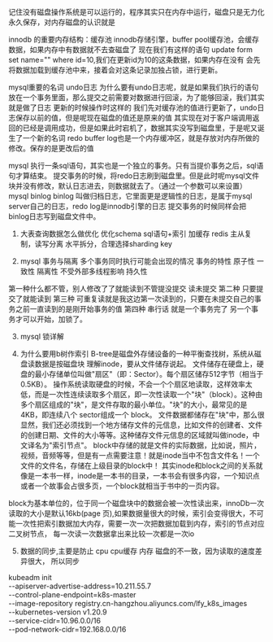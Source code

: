 <!--
 * @Date: 2021-05-10 08:42:32
 * @LastEditors: seven sun 
 * @LastEditTime: 2022-02-09 19:53:50
 * @FilePath: /interview/mysql/mysql.md
-->
记住没有磁盘操作系统是可以运行的，程序其实只在内存中运行，磁盘只是无力化永久保存，对内存磁盘的认识就是

innodb 的重要内存结构：缓存池
innodb存储引擎，buffer pool缓存池，会缓存数据，如果内存中有数据就不去查磁盘了
现在我们有这样的语句 update form set name="" where id=10,我们在更新id为10的这条数据，如果内存在没有
会先将数据加载到缓存池中来，接着会对这条记录加独占锁，进行更新。

mysql重要的名词
undo日志 为什么要有undo日志呢，就是如果我们执行的语句放在一个事务里面，那么提交之前需要对数据进行回滚，为了能够回滚，我们其实就是做了日志
更新的时候操作时这样的 我们先对缓存池的值进行更新了，undo日志保存以前的值，但是呢现在磁盘的值还是原来的值
其实现在对于客户端调用返回的已经是调用成功，但是如果此时宕机了，数据其实没写到磁盘里，于是呢又诞生了一个新的名词
redo buffer log也是一个内存缓冲区，就是存放对内存所做的修改。保存的是更改后的值

mysql 执行一条sql语句，其实也是一个独立的事务。只有当提价事务之后，sql语句才算结束。
提交事务的时候，将redo日志刷到磁盘里。但是此时呢mysql文件块并没有修改，默认日志进去，则数据就去了。（通过一个参数可以来设置）
mysql binlog
binlog 叫做归档日志，它里面更是逻辑性的日志，是属于mysql server自己的日志，redo log是innodb引擎的日志
提交事务的时候同样会把binlog日志写到磁盘文件中。




1. 大表查询数据怎么做优化
   优化schema sql语句+索引
   加缓存 redis 
   主从复制，读写分离
   水平拆分，合理选择sharding key

2. mysql 事务与隔离
多个事务同时执行可能会出现的情况
事务的特性
原子性
一致性
隔离性 不受外部多线程影响
持久性



第一种什么都不管，别人修改了了就能读到不管提没提交
读未提交
第二种 只要提交了就能读到
第三种 可重复读就是我这边第一次读到的，只要在未提交自己的事务之前一直读到的是刚开始事务的值
第四种 串行话 就是一个事务完了 另一个事务才可以开始，加锁了。




3. mysql 锁详解

4. 为什么要用b树作索引
B-tree是磁盘外存储设备的一种平衡查找树，系统从磁盘读数据是按磁盘块
理解inode，要从文件储存说起。
 文件储存在硬盘上，硬盘的最小存储单位叫做"扇区"（即：Sector）。每个扇区储存512字节（相当于0.5KB）。
 操作系统读取硬盘的时候，不会一个个扇区地读取，这样效率太低，而是一次性连续读取多个扇区，即一次性读取一个"块"（block）。这种由多个扇区组成的"块"，是文件存取的最小单位。"块"的大小，最常见的是4KB，即连续八个 sector组成一个 block。
 文件数据都储存在"块"中，那么很显然，我们还必须找到一个地方储存文件的元信息，比如文件的创建者、文件的创建日期、文件的大小等等。这种储存文件元信息的区域就叫做inode，中文译名为"索引节点"。
 block中存储的就是文件的实际数据，比如说，照片，视频，音频等等，但是有一点需要注意！就是inode当中不包含文件名！一个文件的文件名，存储在上级目录的block中！
 其实inode和block之间的关系就像是一本书一样，inode是一本书的目录，一本书会有很多内容，一个知识点或者一个故事会占很多页，一个block就相当于书中的一页内容。

block为基本单位的，位于同一个磁盘块中的数据会被一次性读出来，innoDb一次读取的大小是默认16kb(page 页),如果数据量很大的时候，索引会变得很大，不可能一次性把索引数据加大内存，需要一次一次把数据加载到内存，索引的节点对应二叉树节点，
每一次读一次数据拿出来比较一次都是一次io

5. 数据的同步,主要是防止 cpu cpu缓存  内存 磁盘的不一致，因为读取的速度差异很大，
   所以同步



kubeadm init \
--apiserver-advertise-address=10.211.55.7 \
--control-plane-endpoint=k8s-master \
--image-repository registry.cn-hangzhou.aliyuncs.com/lfy_k8s_images \
--kubernetes-version v1.20.9 \
--service-cidr=10.96.0.0/16 \
--pod-network-cidr=192.168.0.0/16